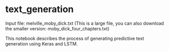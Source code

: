 # text_generation
Input file: melville_moby_dick.txt (This is a large file, you can also download the smaller version: moby_dick_four_chapters.txt)

This notebook describes the process of generating predictive text generation using Keras and LSTM.

